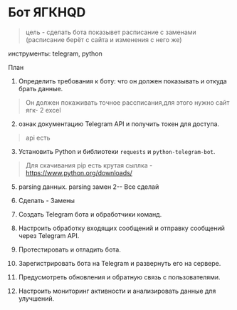 # Бот ЯГКHQD

> цель - сделать бота показывет расписание с заменами (расписание берёт с сайта и изменения с него же)

инструменты: telegram, python

План
1. Определить требования к боту: что он должен показывать и откуда брать данные.
>Он должен покаживать точное рассписания,для этого нужно сайт ягк- 2 excel 

2. ознак документацию Telegram API и получить токен для доступа.
>api есть 

3. Установить Python и библиотеки `requests` и `python-telegram-bot`.
> Для скачивания pip есть крутая сыллка - https://www.python.org/downloads/

5. parsing данных. parsing замен 2--
Все сделай
8. Сделать - Замены 

7. Создать Telegram бота и обработчики команд.

8. Настроить обработку входящих сообщений и отправку сообщений через Telegram API.

9. Протестировать и отладить бота.

10. Зарегистрировать бота на Telegram и развернуть его на сервере.

11. Предусмотреть обновления и обратную связь с пользователями.

12. Настроить мониторинг активности и анализировать данные для улучшений.
